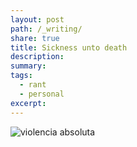 ```yaml
---
layout: post
path: /_writing/
share: true
title: Sickness unto death
description: 
summary: 
tags:
  - rant
  - personal
excerpt: 
---
```


![violencia absoluta](../assets/images/posts/violencia%20absoluta.png)


